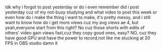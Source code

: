 idk why i forgot to post yesterday or do i even remember did i post yesterday cuz of my not-busy studying and what video to post this week or even how do i make the thing i want to make, it's pretty messy, and i still want to know how do i get more views cuz my avg views ae 4, but yeah,everyone start from this right? No cuz those shorts with edits of others' video gain views fast,cuz they copy good ones, easy? NO, cuz they have good GPU and have the power to record,not like me stucking at 20 FPS in OBS studio damn it